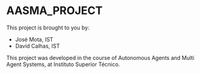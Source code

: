 # AASMA_PROJECT

This project is brought to you by:
* José Mota, IST
* David Calhas, IST

This project was developed in the course of Autonomous Agents and Multi Agent Systems, at Instituto Superior Técnico.
